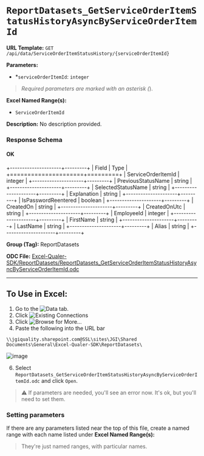 # `ReportDatasets_GetServiceOrderItemStatusHistoryAsyncByServiceOrderItemId`

**URL Template:**
`GET /api/data/ServiceOrderItemStatusHistory/{serviceOrderItemId}`

**Parameters:**
- *`serviceOrderItemId`: `integer`


> *Required parameters are marked with an asterisk (*).

**Excel Named Range(s):**
- `ServiceOrderItemId`


**Description:**
No description provided.

### Response Schema

#### OK

+---------------------+---------+
| Field               | Type    |
+=====================+=========+
| ServiceOrderItemId  | integer |
+---------------------+---------+
| PreviousStatusName  | string  |
+---------------------+---------+
| SelectedStatusName  | string  |
+---------------------+---------+
| Explanation         | string  |
+---------------------+---------+
| IsPasswordReentered | boolean |
+---------------------+---------+
| CreatedOn           | string  |
+---------------------+---------+
| CreatedOnUtc        | string  |
+---------------------+---------+
| EmployeeId          | integer |
+---------------------+---------+
| FirstName           | string  |
+---------------------+---------+
| LastName            | string  |
+---------------------+---------+
| Alias               | string  |
+---------------------+---------+

**Group (Tag):**
ReportDatasets

**ODC File:**
[Excel-Qualer-SDK/ReportDatasets/ReportDatasets_GetServiceOrderItemStatusHistoryAsyncByServiceOrderItemId.odc](https://github.com/Johnson-Gage-Inspection-Inc/qualer-sdk-odc/blob/main/Excel-Qualer-SDK/ReportDatasets/ReportDatasets_GetServiceOrderItemStatusHistoryAsyncByServiceOrderItemId.odc)

---

To Use in Excel:
---

1. Go to the ![`Data`](https://github.com/user-attachments/assets/da437a70-57b3-4c5b-bb01-4910ece19ed1)
 tab.
3. Click ![Existing Connections](https://github.com/user-attachments/assets/a2f1ed67-b2e0-4c23-ac90-68c870e60289)
4. Click ![`Browse for More...`](https://github.com/user-attachments/assets/8e698494-6865-41e7-b6fa-043aea81809a)
5. Paste the following into the URL bar
```
\\jgiquality.sharepoint.com@SSL\sites\JGI\Shared Documents\General\Excel-Qualer-SDK\ReportDatasets\
```

![image](https://github.com/user-attachments/assets/1e1a8d87-0377-446d-aaf5-d78562991db3)

6. Select `ReportDatasets_GetServiceOrderItemStatusHistoryAsyncByServiceOrderItemId.odc` and click `Open`.

> ⚠️ If parameters are needed, you'll see an error now. It's ok, but you'll need to set them.

### Setting parameters
If there are any parameters listed near the top of this file, create a named range with each name listed under **Excel Named Range(s):**
> They're just named ranges, with particular names.
